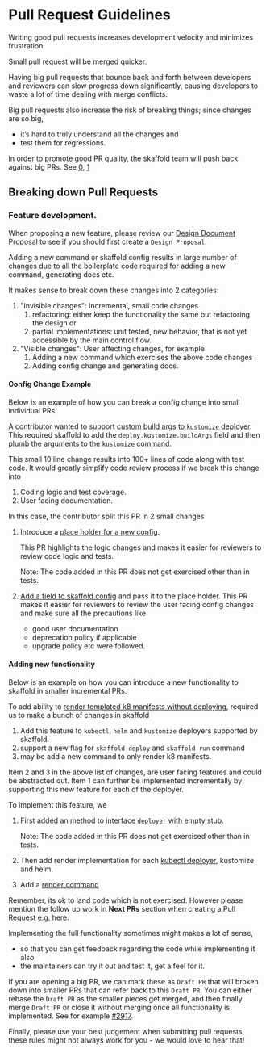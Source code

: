 # Pull Request Guidelines

Writing good pull requests increases development velocity and minimizes frustration.
 
Small pull request will be merged quicker.

Having big pull requests that bounce back and forth between developers
and reviewers can slow progress down significantly, causing developers to waste a 
lot of time dealing with merge conflicts.

Big pull requests also increase the risk of breaking things; since changes are so big, 
 - it’s hard to truly understand all the changes and 
 - test them for regressions.

In order to promote good PR quality, the skaffold team will push back
against big PRs. See [0](https://github.com/GoogleContainerTools/skaffold/pull/2750#pullrequestreview-283621241), [1](https://github.com/GoogleContainerTools/skaffold/pull/2917#pullrequestreview-291415741)

## Breaking down Pull Requests

### Feature development.
When proposing a new feature, please review our [Design Document Proposal](../design_proposals) to see if you should first create a `Design Proposal`.

Adding a new command or skaffold config results in large number of changes due to
all the boilerplate code required for adding a new command, generating docs etc.

It makes sense to break down these changes into 2 categories:
1. "Invisible changes": Incremental, small code changes 
     1. refactoring: either keep the functionality the same but refactoring the design or
     1. partial implementations: unit tested, new behavior, that is not yet accessible by the main control flow.
2. "Visible changes": User affecting changes, for example
   1. Adding a new command which exercises the above code changes
   1. Adding config change and generating docs.

#### Config Change Example   
Below is an example of how you can break a config change into small individual PRs.

A contributor wanted to support [custom build args to `kustomize` deployer](https://github.com/GoogleContainerTools/skaffold/issues/2488).
This required skaffold to add the `deploy.kustomize.buildArgs` field and then plumb the arguments to the `kustomize` command.

This small 10 line change results into 100+ lines of code along with test code.
It would greatly simplify code review process if we break this change into 
1. Coding logic and test coverage.
2. User facing documentation.

In this case, the contributor split this PR in 2 small changes
1. Introduce a [place holder for a new config](https://github.com/GoogleContainerTools/skaffold/pull/2870).
   
   This PR highlights the logic changes and makes it easier for reviewers to review code logic and tests.
   
   Note: The code added in this PR does not get exercised other than in tests.
2. [Add a field to skaffold config](https://github.com/GoogleContainerTools/skaffold/pull/2871) and pass it to the place holder.
   This PR makes it easier for reviewers to review the user facing config changes and make sure all the precautions like
   - good user documentation
   - deprecation policy if applicable
   - upgrade policy etc were followed. 

#### Adding new functionality
Below is an example on how you can introduce a new functionality to skaffold in smaller incremental PRs.

To add ability to [render templated k8 manifests without deploying](https://github.com/GoogleContainerTools/skaffold/issues/1187), required us to make a bunch of changes in skaffold
1. Add this feature to `kubectl`, `helm` and `kustomize` deployers supported by skaffold.
2. support a new flag for `skaffold deploy` and `skaffold run` command
3. may be add a new command to only render k8 manifests.

Item 2 and 3 in the above list of changes, are user facing features and could be abstracted out.
Item 1 can further be implemented incrementally by supporting this new feature for each of the deployer.

To implement this feature, we 
1. First added an [method to interface `deployer` with empty stub](https://github.com/GoogleContainerTools/skaffold/pull/2834).
   
   Note: The code added in this PR does not get exercised other than in tests.
2. Then add render implementation for each [kubectl deployer](https://github.com/GoogleContainerTools/skaffold/pull/2943), kustomize and helm.
3. Add a [render command](https://github.com/GoogleContainerTools/skaffold/pull/2942)

Remember, its ok to land code which is not exercised. However please mention the follow up work
in **Next PRs** section when creating a Pull Request [e.g. here.](https://github.com/GoogleContainerTools/skaffold/pull/2811)

Implementing the full functionality sometimes might makes a lot of sense,
 - so that you can get feedback regarding the code while implementing it also
 - the maintainers can try it out and test it, get a feel for it. 

If you are opening a big PR, we can mark these as `Draft PR` that will broken down into smaller PRs that can refer back to this `Draft PR`.
You can either rebase the `Draft PR` as the smaller pieces get merged, and then finally merge `Draft PR` or close it without merging once all functionality is implemented. 
See for example [#2917](https://github.com/GoogleContainerTools/skaffold/pull/2917).

Finally, please use your best judgement when submitting pull requests, these rules might not always work for you - we would love to hear that! 
